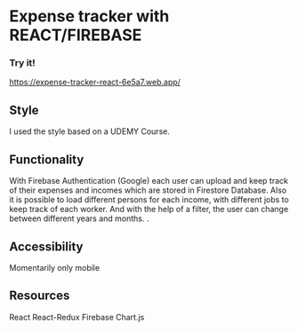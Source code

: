 # Expense tracker with REACT/FIREBASE 

### Try it!

https://expense-tracker-react-6e5a7.web.app/

## Style

I used the style based on a UDEMY Course.

## Functionality 

With Firebase Authentication (Google) each user can upload and keep track of their expenses and incomes which are stored in Firestore Database.
Also it is possible to load different persons for each income, with different jobs to keep track of each worker.
And with the help of a filter, the user can change between different years and months.
.

## Accessibility 

Momentarily only mobile

## Resources

React
React-Redux
Firebase
Chart.js


